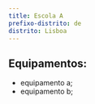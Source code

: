 ```yaml
---
title: Escola A
prefixo-distrito: de
distrito: Lisboa
---
```


## Equipamentos:

- equipamento a;
- equipamento b;